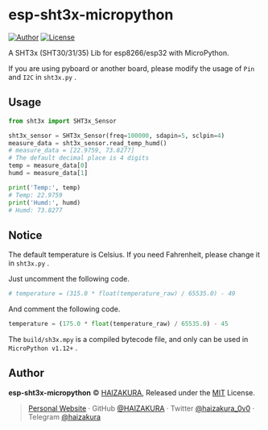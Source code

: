 # esp-sht3x-micropython
[![Author](https://img.shields.io/badge/Author-HAIZAKURA-b68469?style=flat-square)](https://nya.run) [![License](https://img.shields.io/github/license/HAIZAKURA/esp-sht3x-micropython?style=flat-square)](./LICENSE)

A SHT3x (SHT30/31/35) Lib for esp8266/esp32 with MicroPython.

If you are using pyboard or another board, please modify the usage of `Pin` and `I2C` in `sht3x.py` .

## Usage

```python
from sht3x import SHT3x_Sensor

sht3x_sensor = SHT3x_Sensor(freq=100000, sdapin=5, sclpin=4)
measure_data = sht3x_sensor.read_temp_humd()
# measure_data = [22.9759, 73.8277]
# The default decimal place is 4 digits
temp = measure_data[0]
humd = measure_data[1]

print('Temp:', temp)
# Temp: 22.9759
print('Humd:', humd)
# Humd: 73.8277
```

## Notice

The default temperature is Celsius. If you need Fahrenheit, please change it in `sht3x.py` .

Just uncomment the following code.

```python
# temperature = (315.0 * float(temperature_raw) / 65535.0) - 49
```

And comment the following code.

```python
temperature = (175.0 * float(temperature_raw) / 65535.0) - 45
```

The `build/sh3x.mpy` is a compiled bytecode file, and only can be used in `MicroPython v1.12+` .

## Author

**esp-sht3x-micropython** © [HAIZAKURA](https://nya.run), Released under the [MIT](./LICENSE) License.

> [Personal Website](https://nya.run) · GitHub [@HAIZAKURA](https://github.com/HAIZAKURA) · Twitter [@haizakura_0v0](https://twitter.com/haizakura_0v0) · Telegram [@haizakura](https://t.me/haizakura)